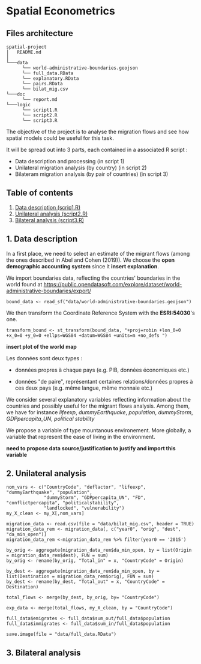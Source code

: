 # Spatial Econometrics

## Files architecture

```
spatial-project
│   README.md
│
└───data
      └── world-administrative-boundaries.geojson
      └── full_data.RData
      └── explanatory.RData
      └── pairs.RData
      └── bilat_mig.csv
└───doc
      └── report.md
└───logic
      └── script1.R
      └── script2.R
      └── script3.R
```

The objective of the project is to analyse the migration flows and see how spatial models could be useful for this task.

It will be spread out into 3 parts, each contained in a associated R script :
 - Data description and processing (in script 1)
 - Unilateral migration analysis (by country) (in script 2)
 - Bilateram migration analysis (by pair of countries) (in script 3)


## Table of contents
1. [Data description (scrip1.R)](#data_description)
2. [Unilateral analysis (script2.R)](#uni_analysis)
2. [Bilateral analysis (script3.R)](#bi_analysis)


## 1. Data description <a name="data_description"></a>

In a first place, we need to select an estimate of the migrant flows (among the ones described in Abel and Cohen (2019)). We choose the **open demographic accounting system** since it **insert explanation**.

We import boundaries data, reflecting the countries' boundaries in the world found at https://public.opendatasoft.com/explore/dataset/world-administrative-boundaries/export/

    bound_data <- read_sf("data/world-administrative-boundaries.geojson")

We then transform the Coordinate Reference System with the **ESRI:54030**'s one.

    transform_bound <- st_transform(bound_data, "+proj=robin +lon_0=0 +x_0=0 +y_0=0 +ellps=WGS84 +datum=WGS84 +units=m +no_defs ")

**insert plot of the world map**

Les données sont deux types :

- données propres à chaque pays (e.g. PIB, données économiques etc.)

- données "de paire", représentant certaines relations/données propres à ces deux pays (e.g. même langue, même monnaie etc.)

We consider several explanatory variables reflecting information about the countries and possibly useful for the migrant flows analysis. Among them, we have for instance *lifeexp*, *dummyEarthquake*, *population*, *dummyStorm*, *GDPpercapita_UN*, *political stability*

We propose a variable of type mountanous environement. More globally, a variable that represent the ease of living in the environment.

**need to propose data source/justification to justify and import this variable**


## 2. Unilateral analysis <a name="uni_analysis"></a>

```
nom_vars <- c("CountryCode", "deflactor", "lifeexp", "dummyEarthquake", "population",
              "dummyStorm", "GDPpercapita_UN", "FD", "conflictpercapita", "politicalstability", 
              "landlocked", "vulnerability")
my_X_clean <- my_X[,nom_vars]
```

```
migration_data <- read.csv(file = "data/bilat_mig.csv", header = TRUE)
migration_data_rem <- migration_data[, c("year0", "orig", "dest", "da_min_open")]
migration_data_rem <-migration_data_rem %>% filter(year0 == '2015')
```

```
by_orig <- aggregate(migration_data_rem$da_min_open, by = list(Origin = migration_data_rem$dest), FUN = sum)
by_orig <- rename(by_orig, "Total_in" = x, "CountryCode" = Origin)
```

```
by_dest <- aggregate(migration_data_rem$da_min_open, by = list(Destination = migration_data_rem$orig), FUN = sum)
by_dest <- rename(by_dest, "Total_out" = x, "CountryCode" = Destination)
```

```
total_flows <- merge(by_dest, by_orig, by= "CountryCode")
```

```
exp_data <- merge(total_flows, my_X_clean, by = "CountryCode")
```

```
full_data$emigrates <- full_data$sum_out/full_data$population
full_data$immigrates <- full_data$sum_in/full_data$population
```

```
save.image(file = "data/full_data.RData")
``` 






## 3. Bilateral analysis <a name="bi_analysis"></a>


